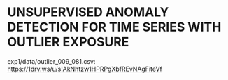 # UNSUPERVISED ANOMALY DETECTION FOR TIME SERIES WITH OUTLIER EXPOSURE
exp1/data/outlier_009_081.csv: https://1drv.ws/u/s!AkNhtzw1HPRPgXbfREvNAgFiteVf
